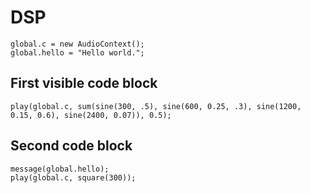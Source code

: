 <script src="lib.js"></script>
<script src="make-runnable.js"></script>

# DSP

```runHiddenJS
global.c = new AudioContext();
global.hello = "Hello world.";
```

## First visible code block

```runJS
play(global.c, sum(sine(300, .5), sine(600, 0.25, .3), sine(1200, 0.15, 0.6), sine(2400, 0.07)), 0.5);
```


## Second code block

```runJS
message(global.hello);
play(global.c, square(300));
```



